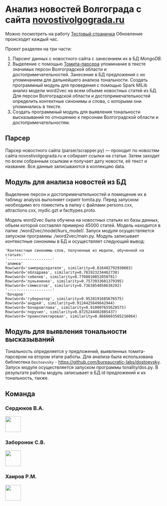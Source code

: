 # Анализ новостей Волгограда  с сайта [novostivolgograda.ru](https://novostivolgograda.ru/)

Можно посмотреть на работу [Тестовый страничка](http://45.11.24.111:5000/)
Обновление происходит каждый час.

Проект разделен на три части:
1. Парсинг данных с новостного сайта с занесением их в БД *MongoDB*.
2. Выделение с помощью [Томита-парсера](https://github.com/yandex/tomita-parser/) упоминание в тексте значимых персон Волгоградской области и достопримечательностей. Занесение в БД предложения с их упоминанием для дальнейшего анализа тональности. Создать программный модуль для проведения с помощью Spark MlLib анализ модели word2vec на всем объеме новостных статей из БД. Для персон Волгоградской области и достопримечательностей определить контектные синонимы и слова, с которыми они упоминались в тексте.
3. Создать программный модуль для выявления тональности высказываний по отношению к персонам Волгоградской области и достопримечательностям.

## Парсер
Парсер новостного сайта (parser/scrapper.py) — проходит по новостям сайта novostivolgograda.ru и собирает ссылки на статьи. Затем заходит по всем собранным ссылкам и получает дату новости, её текст и название. Все данные записываются в коллекцию data.
 

## Модуль для анализа новостей из БД
Выделение персон и достопримечательностей и помещение их в таблицу analysis выполняет скрипт tomita.py.
Перед запуском необходимо его поместить в папку с файлами persons.cxx, attractions.cxx, mydic.gzt и facttypes.proto.

Модель word2vec была обучена на новостных статьях из базы данных, объем которой составлял примерно 45000 статей. Модель находится в папке ./word2vec/model/kurs_model/. Запуск модуля осуществляется запуском программы ./word2vec/main.py.  Модуль записывает контекстные синонимы в БД и осуществляет следующий вывод:
```
'Контекстные синонимы слов, полученные из модели, обученной на статьях:'
'--------------------'
'алимов'
Row(word='зампредседателя', similarity=0.816402792930603)
Row(word='облздрава', similarity=0.781923234462738)
Row(word='себелев', similarity=0.7760810852050781)
Row(word='лукьяненко', similarity=0.7573933601379395)
Row(word='семисотов', similarity=0.7363854050636292)
'--------------------'
'бочаров'
Row(word='губернатор', similarity=0.9528191685676575)
Row(word='андрей', similarity=0.9124425649642944)
Row(word='бочаровглава', similarity=0.910007655620575)
Row(word='поручил', similarity=0.8725244402885437)
Row(word='проинспектировал', similarity=0.8666603565216064) 
```
## Модуль для выявления тональности высказываний
Тональность определяется у предложений, выявленных томита-парсером на втором этапе работы. Для анализа была использована библиотека `Dostoevsky` - https://github.com/bureaucratic-labs/dostoevsky.  Запуск модуля осуществляется запуском программы tonality/dos.py. В результате работы модуль записывает в БД id предложений и их тональность, также. 

## Команда 
### Сердюков В.А.
<a href="https://github.com/InspectorVitya"><img src="https://avatars2.githubusercontent.com/u/49615685?s=460&u=e8427d9930188e2d5c01f29d4da2acc1b8ca7279&v=4"  width="50" height="50"> </a>
### Заборонок С.В.
<a href="https://github.com/Sergey1888888"><img src="https://avatars1.githubusercontent.com/u/46000753?s=460&u=74455c181555b9ab85d37c357a33b367e02240aa&v=4"  width="50" height="50"> </a>
### Хаиров Р.М.
<a href="https://github.com/Usvel"><img src="https://avatars3.githubusercontent.com/u/49621372?s=460&v=4"  width="50" height="50"> </a>
